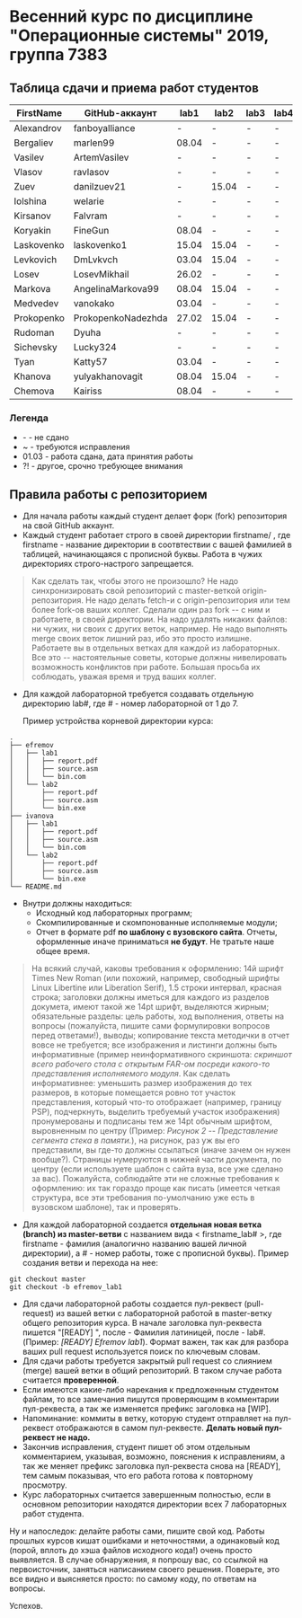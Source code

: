 # Весенний курс по дисциплине "Операционные системы" 2019, группа 7383

## Таблица сдачи и приема работ студентов

| FirstName          | GitHub-аккаунт     | lab1  | lab2  | lab3  | lab4  | lab5  | lab6  | lab7  |
| ------------------ | ------------------ | ----- | ----- | ----- | ----- | ----- | ----- | ----- |
| Alexandrov         | fanboyalliance     |   -   |   -   |   -   |   -   |   -   |   -   |   -   |
| Bergaliev          | marlen99           | 08.04  |   -   |   -   |   -   |   -   |   -   |   -   |
| Vasilev            | ArtemVasilev       |   -   |   -   |   -   |   -   |   -   |   -   |   -   |
| Vlasov             | ravlasov           |   -   |   -   |   -   |   -   |   -   |   -   |   -   |
| Zuev               | danilzuev21        |   -   | 15.04 |   -   |   -   |   -   |   -   |   -   |
| Iolshina           | welarie            |   -   |   -   |   -   |   -   |   -   |   -   |   -   |
| Kirsanov           | Falvram            |   -   |   -   |   -   |   -   |   -   |   -   |   -   |
| Koryakin           | FineGun            | 08.04 |   -   |   -   |   -   |   -   |   -   |   -   |
| Laskovenko         | laskovenko1        | 15.04 | 15.04 |   -   |   -   |   -   |   -   |   -   |
| Levkovich          | DmLvkvch           | 03.04 | 15.04 |   -   |   -   |   -   |   -   |   -   |
| Losev              | LosevMikhail       | 26.02 |   -   |   -   |   -   |   -   |   -   |   -   |
| Markova            | AngelinaMarkova99  | 08.04 | 15.04 |   -   |   -   |   -   |   -   |   -   |
| Medvedev           | vanokako           | 03.04 |   -   |   -   |   -   |   -   |   -   |   -   |
| Prokopenko         | ProkopenkoNadezhda | 27.02 | 15.04 |   -   |   -   |   -   |   -   |   -   |
| Rudoman            | Dyuha              |   -   |   -   |   -   |   -   |   -   |   -   |   -   |
| Sichevsky          | Lucky324           |   -   |   -   |   -   |   -   |   -   |   -   |   -   |
| Tyan               | Katty57            | 03.04 |   -   |   -   |   -   |   -   |   -   |   -   |
| Khanova            | yulyakhanovagit    | 08.04 | 15.04 |   -   |   -   |   -   |   -   |   -   |
| Chemova            | Kairiss            | 08.04 |   -   |   -   |   -   |   -   |   -   |   -   |

### Легенда

- \- - не сдано
- ~ - требуются исправления
- 01.03 - работа сдана, дата принятия работы
- ?! - другое, срочно требующее внимания

## Правила работы с репозиторием

- Для начала работы каждый студент делает форк (fork) репозитория на свой GitHub аккаунт.
- Каждый студент работает строго в своей директории firstname/ , где firstname - название директории в соотвтествии с вашей фамилией в таблицей, начинающаяся с прописной буквы. Работа в чужих директориях строго-настрого запрещается.

> Как сделать так, чтобы этого не произошло? Не надо синхронизировать свой репозиторий с master-веткой origin-репозитория. Не надо делать fetch-и с origin-репозитория или тем более fork-ов ваших коллег. Сделали один раз fork -- с ним и работаете, в своей директории. На надо удалять никаких файлов: ни чужих, ни своих с других веток, например. Не надо выполнять merge своих веток лишний раз, ибо это просто излишне. Работаете вы в отдельных ветках для каждой из лабораторных. Все это -- настоятельные советы, которые должны нивелировать возможность конфликтов при работе. Большая просьба их соблюдать, уважая время и труд ваших коллег.

- Для каждой лабораторной требуется создавать отдельную директорию lab#, где # - номер лабораторной от 1 до 7.

    Пример устройства корневой директории курса:
```
.
├── efremov
│   ├── lab1
│   │   ├── report.pdf
│   │   ├── source.asm
│   │   └── bin.com
│   └── lab2
│       ├── report.pdf
│       ├── source.asm
│       └── bin.exe
├── ivanova
│   ├── lab1
│   │   ├── report.pdf
│   │   ├── source.asm
│   │   └── bin.com
│   └── lab2
│       ├── report.pdf
│       ├── source.asm
│       └── bin.exe
└── README.md
```

- Внутри должны находиться:
    * Исходный код лабораторных программ;
    * Скомпилированные и скомпонованные исполняемые модули;
    * Отчет в формате pdf  **по шаблону с вузовского сайта**. Отчеты, оформленные иначе приниматься **не будут**. Не тратьте наше общее время.

> На всякий случай, каковы требования к оформлению: 14й шрифт Times New Roman (или похожий, например, свободный шрифты Linux Libertine или  Liberation Serif), 1.5 строки интервал, красная строка; заголовки должны иметься для каждого из разделов докумета, имеют такой же 14pt шрифт, выделяются жирным; обязательные разделы: цель работы, ход выполнения, ответы на вопросы (пожалуйста, пишите сами формулировки вопросов перед ответами!), выводы; копирование текста методички в отчет вовсе не требуется; все изображения и листинги должны быть информативные (пример неинформативного скриншота: *скриншот всего рабочего стола с открытым FAR-ом посреди какого-то представления исполняемого модуля*. Как сделать информативнее: уменьшить размер изображения до тех размеров, в которые помещается ровно тот участок представления, который что-то отображает (например, границу PSP), подчеркнуть, выделить требуемый участок изображения) пронумерованы и подписаны тем же 14pt обычным шрифтом, выровненным по центру (Пример: *Рисунок 2 -- Представление сегмента стека в памяти.*), на рисунок, раз уж вы его представили, вы где-то должны ссылаться (иначе зачем он нужен вообще?). Страницы нумеруются в нижней части документа, по центру (если используете шаблон с сайта вуза, все уже сделано за вас). Пожалуйста, соблюдайте эти не сложные требования к оформлению: их так гораздо проще как писать (имеется четкая структура, все эти требования по-умолчанию уже есть в вузовском шаблоне), так и проверять.

- Для каждой лабораторной создается **отдельная новая ветка (branch) из master-ветви** с названием вида < firstname\_lab# >, где firstname - фамилия (аналогично названию вашей личной директории), а # - номер работы, тоже с прописной буквы). Пример создания ветви и перехода на нее:

```
git checkout master
git checkout -b efremov_lab1
```
- Для сдачи лабораторной работы создается пул-реквест (pull-request) из вашей ветки с лабораторной работой в master-ветку общего репозитория курса. В начале заголовка пул-реквеста пишется "[READY] ", после - Фамилия латиницей, после - lab#. (Пример: *[READY] Efremov lab1*). Формат важен, так как для разбора ваших pull request используется поиск по ключевым словам.
- Для сдачи работы требуется закрытый pull request со слиянием (merge) вашей ветки в общий репозиторий. В таком случае работа считается **проверенной**.
- Если имеются какие-либо нарекания к предложенным студентом файлам, то все замечания пишутся проверяющим в комментарии пул-реквеста, а так же изменяется префикс заголовка на [WIP].
- Напоминание: коммиты в ветку, которую студент отправляет на пул-реквест отображаются в самом пул-реквесте. **Делать новый пул-реквест не надо.**
- Закончив исправления, студент пишет об этом отдельным комментарием, указывая, возможно, пояснения к исправлениям, а так же меняет префикс заголовка пул-реквеста снова на [READY], тем самым показывая, что его работа готова к повторному просмотру.
- Курс лабораторных считается завершенным полностью, если в основном репозитории находятся директории всех 7 лабораторных работ студента.

Ну и напоследок: делайте работы сами, пишите свой код. Работы прошлых курсов кишат ошибками и неточностями, а одинаковый код (порой, вплоть до хэша файлов исходного кода!) очень просто выявляется. В случае обнаружения, я попрошу вас, со ссылкой на первоисточник, заняться написанием своего решения. Поверьте, это все видно и выясняется просто: по самому коду, по ответам на вопросы.

Успехов.
